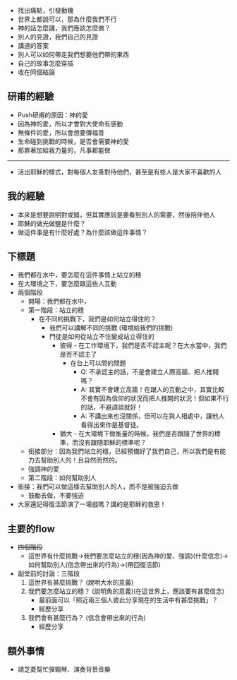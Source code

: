 - 找出痛點，引發動機
- 世界上都說可以，那為什麼我們不行
- 神的話怎麼講，我們應該怎麼做？
- 別人的見證，我們自己的見證
- 講道的答案
- 別人可以如何帶走我們想要他們帶的東西
- 自己的故事怎麼穿插
- 收在同個結論
## 研甫的經驗
- Push研甫的原因：神的愛
- 因為神的愛，所以才會對大使命有感動
- 無條件的愛，所以會想要傳福音
- 生命碰到挑戰的時候，是否會需要神的愛
- 那靠著加給我力量的，凡事都能做
- ---
- 活出耶穌的樣式，對每個人友善對待他們，甚至是有些人是大家不喜歡的人
## 我的經驗
- 本來是想要說明對或錯，但其實應該是要看到別人的需要，然後陪伴他人
- 耶穌的做光做鹽是什麼？
- 做這件事是有什麼好處？為什麼該做這件事情？
## 下標題
- 我們都在水中，要怎麼在這件事情上站立的穩
- 在大環境之下，要怎麼跟這些人互動
- 兩個階段
	- 開場：我們都在水中，
	- 第一階段：站立的穩
		- 在不同的挑戰下，我們是如何站立得住的？
			- 我們可以講解不同的挑戰 (環境給我們的挑戰)
			- 門徒是如何從站立不住變成站立得住的
				- 彼得 - 在工作環境下，我們是否不認主呢？在大水當中，我們是否不認主了
					- 在台上可以問的問題
						- Q: 不承認主的話，不是會建立人際高牆、把人推開嗎？
						- A: 其實不會建立高牆！在跟人的互動之中，其實比較不會有因為信仰的狀況而把人推開的狀況！但如果不行的話，不避諱談就好！
						- A: 不講出來也沒關係，但可以在與人相處中，讓他人看得出來你是基督徒。
				- 猶大 - 在大環境下做衡量的時候，我們是否跟隨了世界的標準，而沒有跟隨耶穌的標準呢？
	- 銜接部分：因為我們站立的穩，已經預備好了我們自己，所以我們是有能力去幫助別人的！且自然而然的。
	- 強調神的愛
	- 第二階段：如何幫助別人
- 銜接：我們可以做這樣去幫助別人的人，而不是被強迫去做
	- 鼓勵去做，不要強迫
- 大家還記得復活節演了一場戲嗎？講的是耶穌的救恩！
## 主要的flow
- ~~四個階段~~
	- 這世界有什麼挑戰->我們要怎麼站立的穩(因為神的愛、強調)(什麼信念)->如何幫助別人(信念帶出來的行為)->(帶回復活節)
- 副堂前的討論：三階段
	1. 這世界有甚麼挑戰？ (說明大水的意義)
	2. 我們要怎麼站立的穩？ (說明魚的意義)(在這世界上，應該要有甚麼信念)
		- 最前面可以「照近兩三個人彼此分享現在的生活中有甚麼挑戰」？
		- 經歷分享
	3. 我們會有甚麼行為？ (信念會帶出來的行為)
		- 經歷分享
## 額外事情
- 請芝菱幫忙彈鋼琴、演奏背景音樂